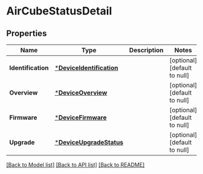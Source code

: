 # AirCubeStatusDetail

## Properties
Name | Type | Description | Notes
------------ | ------------- | ------------- | -------------
**Identification** | [***DeviceIdentification**](DeviceIdentification.md) |  | [optional] [default to null]
**Overview** | [***DeviceOverview**](DeviceOverview.md) |  | [optional] [default to null]
**Firmware** | [***DeviceFirmware**](DeviceFirmware.md) |  | [optional] [default to null]
**Upgrade** | [***DeviceUpgradeStatus**](DeviceUpgradeStatus.md) |  | [optional] [default to null]

[[Back to Model list]](../README.md#documentation-for-models) [[Back to API list]](../README.md#documentation-for-api-endpoints) [[Back to README]](../README.md)


